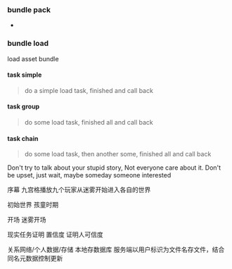 
### bundle pack
* 

### bundle load
load asset bundle

#### task simple
> do a simple load task, finished and call back

#### task group
> do some load task, finished all and call back

#### task chain
> do some load task, then another some, finished all and call back


Don't try to talk about your stupid story, Not everyone care about it. Don't be upset, just wait, maybe someday someone interested

序幕
九宫格播放九个玩家从迷雾开始进入各自的世界

初始世界
孩童时期

开场
迷雾开场


现实任务证明
置信度
证明人可信度

关系网络/个人数据/存储
本地存数据库
服务端以用户标识为文件名存文件，结合同名元数据控制更新